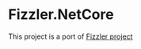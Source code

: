 # Fizzler.NetCore
This project is a port of [Fizzler project](https://github.com/ricardoalcantara/Fizzler)

